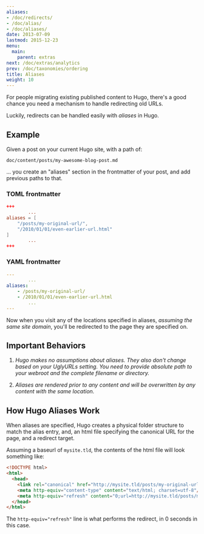 ```yaml
---
aliases:
- /doc/redirects/
- /doc/alias/
- /doc/aliases/
date: 2013-07-09
lastmod: 2015-12-23
menu:
  main:
    parent: extras
next: /doc/extras/analytics
prev: /doc/taxonomies/ordering
title: Aliases
weight: 10
---
```


For people migrating existing published content to Hugo, there's a good chance you need a mechanism to handle redirecting old URLs.

Luckily, redirects can be handled easily with _aliases_ in Hugo.

## Example

Given a post on your current Hugo site, with a path of:

``doc/content/posts/my-awesome-blog-post.md``

... you create an "aliases" section in the frontmatter of your post, and add previous paths to that.

### TOML frontmatter

```toml
+++
        ...
aliases = [
    "/posts/my-original-url/",
    "/2010/01/01/even-earlier-url.html"
]
        ...
+++
```

### YAML frontmatter

```yaml
---
        ...
aliases:
    - /posts/my-original-url/
    - /2010/01/01/even-earlier-url.html
        ...
---
```

Now when you visit any of the locations specified in aliases, _assuming the same site domain_, you'll be redirected to the page they are specified on.

## Important Behaviors

1. *Hugo makes no assumptions about aliases. They also don't change based
on your UglyURLs setting. You need to provide absolute path to your webroot
and the complete filename or directory.*

2. *Aliases are rendered prior to any content and will be overwritten by
any content with the same location.*

## How Hugo Aliases Work

When aliases are specified, Hugo creates a physical folder structure to match the alias entry, and, an html file specifying the canonical URL for the page, and a redirect target.

Assuming a baseurl of `mysite.tld`, the contents of the html file will look something like:

```html
<!DOCTYPE html>
<html>
  <head>
    <link rel="canonical" href="http://mysite.tld/posts/my-original-url"/>
    <meta http-equiv="content-type" content="text/html; charset=utf-8"/>
    <meta http-equiv="refresh" content="0;url=http://mysite.tld/posts/my-original-url"/>
  </head>
</html>
```

The `http-equiv="refresh"` line is what performs the redirect, in 0 seconds in this case.
